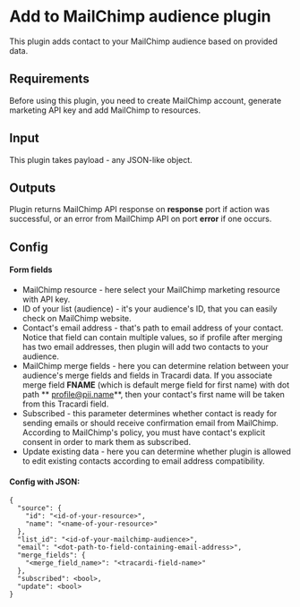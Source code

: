 # Add to MailChimp audience plugin

This plugin adds contact to your MailChimp audience based on provided data.

## Requirements

Before using this plugin, you need to create MailChimp account, generate marketing API key and add MailChimp to
resources.

## Input

This plugin takes payload - any JSON-like object.

## Outputs

Plugin returns MailChimp API response on **response** port if action was successful, or an error from MailChimp API on
port **error** if one occurs.

## Config

#### Form fields

- MailChimp resource - here select your MailChimp marketing resource with API key.
- ID of your list (audience) - it's your audience's ID, that you can easily check on MailChimp website.
- Contact's email address - that's path to email address of your contact. Notice that field can contain multiple values,
  so if profile after merging has two email addresses, then plugin will add two contacts to your audience.
- MailChimp merge fields - here you can determine relation between your audience's merge fields and fields in Tracardi
  data. If you associate merge field **FNAME** (which is default merge field for first name) with dot path **
  profile@pii.name**, then your contact's first name will be taken from this Tracardi field.
- Subscribed - this parameter determines whether contact is ready for sending emails or should receive confirmation
  email from MailChimp. According to MailChimp's policy, you must have contact's explicit consent in order to mark them
  as subscribed.
- Update existing data - here you can determine whether plugin is allowed to edit existing contacts according to email
  address compatibility.

#### Config with JSON:

```
{
  "source": {
    "id": "<id-of-your-resource>",
    "name": "<name-of-your-resource>"
  },
  "list_id": "<id-of-your-mailchimp-audience>",
  "email": "<dot-path-to-field-containing-email-address>",
  "merge_fields": {
    "<merge_field_name>": "<tracardi-field-name>" 
  },
  "subscribed": <bool>,
  "update": <bool>
}
```


